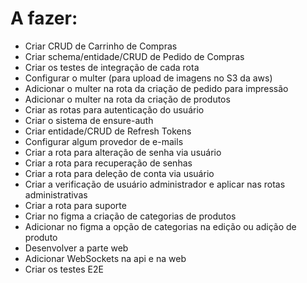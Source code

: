 # A fazer:
- Criar CRUD de Carrinho de Compras
- Criar schema/entidade/CRUD de Pedido de Compras
- Criar os testes de integração de cada rota
- Configurar o multer (para upload de imagens no S3 da aws)
- Adicionar o multer na rota da criação de pedido para impressão
- Adicionar o multer na rota da criação de produtos
- Criar as rotas para autenticação do usuário
- Criar o sistema de ensure-auth
- Criar entidade/CRUD de Refresh Tokens
- Configurar algum provedor de e-mails
- Criar a rota para alteração de senha via usuário
- Criar a rota para recuperação de senhas
- Criar a rota para deleção de conta via usuário
- Criar a verificação de usuário administrador e aplicar nas rotas administrativas
- Criar a rota para suporte
- Criar no figma a criação de categorias de produtos
- Adicionar no figma a opção de categorias na edição ou adição de produto
- Desenvolver a parte web
- Adicionar WebSockets na api e na web
- Criar os testes E2E
